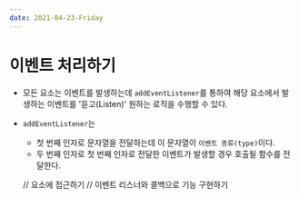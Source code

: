 ```yaml
---
date: 2021-04-23-Friday 
---
```


# 이벤트 처리하기 
- 모든 요소는 이벤트를 발생하는데 `addEventListener`를 통하여 해당 요소에서 발생하는 이벤트를 '듣고(Listen)' 원하는 로직을 수행할 수 있다. 
- `addEventListener`는
	- 첫 번째 인자로 문자열을 전달하는데 이 문자열이 `이벤트 종류(type)`이다. 
	- 두 번째 인자로 첫 번째 인자로 전달한 이벤트가 발생할 경우 호출될 함수를 전달한다.



	// 요소에 접근하기 
	// 이벤트 리스너와 콜백으로 기능 구현하기 